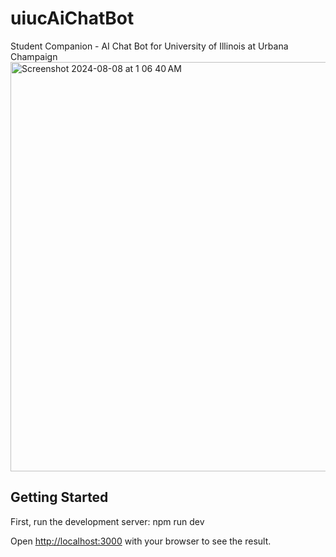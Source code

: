 # uiucAiChatBot
Student Companion - AI Chat Bot for University of Illinois at Urbana Champaign 
<img width="655" alt="Screenshot 2024-08-08 at 1 06 40 AM" src="https://github.com/user-attachments/assets/8a92a840-e1ab-4b12-9f88-182c5861bc52">

## Getting Started

First, run the development server:
npm run dev

Open [http://localhost:3000](http://localhost:3000) with your browser to see the result.


